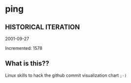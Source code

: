 # ping

## HISTORICAL ITERATION
2001-09-27

Incremented: 1578

## What is this?? 
Linux skills to hack the github commit visualization chart `;-)`
